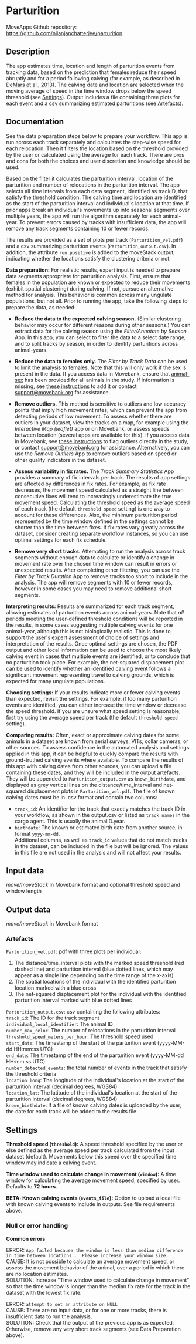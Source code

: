 # Parturition

MoveApps 
Github repository: https://github.com/nilanjanchatterjee/parturition

## Description

The app estimates time, location and length of parturition events from tracking data, based on the prediction that females reduce their speed abruptly and for a period following calving (for example, as described in [DeMars et al., 2013](https://doi.org/10.1002/ece3.785)). The calving date and location are selected when the moving average of speed in the time window drops below the speed threshold (see [Settings](#settings)). Output includes a file containing three plots for each event and a csv summarizing estimated parturitions (see [Artefacts](#artefacts)). 

## Documentation

See the data preparation steps below to prepare your workflow. This app is run across each track separately and calculates the step-wise speed for each relocation. Then it filters the location based on the threshold provided by the user or calculated using the average for each track. There are pros and cons for both the choices and user discretion and knowledge should be used.

Based on the filter it calculates the parturition interval, location of the parturition and number of relocations in the parturition interval. The app selects all time intervals from each data segment, identified as trackID, that satisfy the threshold condition. The calving time and location are identified as the start of the parturition interval and individual's location at that time. If prior apps break an individual's movements up into seasonal segments over multiple years, the app will run the algorithm separately for each animal-year. To prevent errors caused by tracks with insufficient data, the app will remove any track segments containing 10 or fewer records.

The results are provided as a set of plots per track (`Parturition_vel.pdf`) and a csv summarizing parturition events (`Parturition_output.csv`). In addition, the attribute `run.positive` is added to the moveStack output, indicating whether the locations satisfy the clustering criteria or not.

**Data preparation:** For realistic results, expert input is needed to prepare data segments appropriate for parturition analysis. First, ensure that females in the population are known or expected to reduce their movements (exhibit spatial clustering) during calving. If not, pursue an alternative method for analysis. This behavior is common across many ungulate populations, but not all. Prior to running the app, take the following steps to prepare the data, as needed:

* **Reduce the data to the expected calving season.** (Similar clustering behavior may occur for different reasons during other seasons.) You can extract data for the calving season using the *Filter/Annotate by Season* App. In this app, you can select to filter the data to a select date range, and to split tracks by season, in order to identify parturitions across animal-years.

* **Reduce the data to females only.** The *Filter by Track Data* can be used to limit the analysis to females. Note that this will only work if the sex is present in the data. If you access data in Movebank, ensure that [animal-sex](http://vocab.nerc.ac.uk/collection/MVB/current/MVB000023/) has been provided for all animals in the study. If information is missing, see [these instructions](https://www.movebank.org/cms/movebank-content/upload-qc#add_deployments_and_reference_data) to add it or contact support@movebank.org for assistance.

* **Remove outliers.** This method is sensitive to outliers and low accuracy points that imply high movement rates, which can prevent the app from detecting periods of low movement. To assess whether there are outliers in your dataset, view the tracks on a map, for example using the *Interactive Map (leaflet)* app or on Movebank, or assess speeds between location (several apps are available for this). If you access data in Movebank, see [these instructions](https://www.movebank.org/cms/movebank-content/upload-qc#flag_outliers) to flag outliers directly in the study, or contact support@movebank.org for assistance. Alternatively, you can use the *Remove Outliers* App to remove outliers based on speed or other quality indicators in the dataset.

* **Assess variability in fix rates.** The *Track Summary Statistics* App provides a summary of fix intervals per track. The results of app settings are affected by differences in fix rates. For example, as fix rate decreases, the movement speed calculated as a straight line between consecutive fixes will tend to increasingly underestimate the true movement speed. Calculating the threshold speed as the average speed of each track (the default `threshold speed` setting) is one way to account for these differences. Also, the minimum parturition period represented by the time window defined in the settings cannot be shorter than the time between fixes. If fix rates vary greatly across the dataset, consider creating separate workflow instances, so you can use optimal settings for each fix schedule.

* **Remove very short tracks.** Attempting to run the analysis across track segments without enough data to calculate or identify a change in movement rate over the chosen time window can result in errors or unexpected results. After completing other filtering, you can use the *Filter by Track Duration* App to remove tracks too short to include in the analysis. The app will remove segments with 10 or fewer records, however in some cases you may need to remove additional short segments.

**Interpreting results:** Results are summarized for each track segment, allowing estimates of parturition events across animal-years. Note that *all* periods meeting the user-defined threshold conditions will be reported in the results, in some cases suggesting multiple calving events for one animal-year, although this is not biologically realistic. This is done to support the user's expert assessment of choice of settings and interpretation of the results. Once optimal settings are chosen, the PDF output and other local information can be used to choose the most likely calving event in cases that multiple events are identified, or to conclude that no parturition took place. For example, the net-squared displacement plot can be used to identify whether an identified calving event follows a significant movement representing travel to calving grounds, which is expected for many ungulate populations. 

**Choosing settings:** If your results indicate more or fewer calving events than expected, revisit the settings. For example, if too many parturition events are identified, you can either increase the time window or decrease the speed threshold. If you are unsure what speed setting is reasonable, first try using the average speed per track (the default `threshold speed` setting).

**Comparing results:** Often, exact or approximate calving dates for some animals in a dataset are known from aerial surveys, VITs, collar cameras, or other sources. To assess confidence in the automated analysis and settings applied in this app, it can be helpful to quickly compare the results with ground-truthed calving events where available. To compare the results of this app with calving dates from other sources, you can upload a file containing these dates, and they will be included in the output artefacts. They will be appended to `Parturition_output.csv` as `known_birthdate`, and displayed as grey vertical lines on the distance/time_interval and net-squared displacement plots in `Parturition_vel.pdf`. The file of known calving dates must be in .csv format and contain two columns:  
* `track_id`: An identifier for the track that exactly matches the track ID in your workflow, as shown in the output.csv or listed as `track_names` in the cargo agent. This is usually the animalID.year.  
* `birthdate`: The known or estimated birth date from another source, in format `yyyy-mm-dd`.  
Additional columns, as well as `track_id` values that do not match tracks in the dataset, can be included in the file but will be ignored. The values in this file are not used in the analysis and will not affect your results.

## Input data

*move/moveStack* in Movebank format and optional threshold speed and window length

## Output data

*move/moveStack* in Movebank format

### Artefacts
`Parturition_vel.pdf`: pdf with three plots per individual; 
1. The distance/time_interval plots with the marked speed threshold (red dashed line) and parturition interval (blue dotted lines, which may appear as a single line depending on the time range of the x-axis)    
2. The spatial locations of the individual with the identified parturition location marked with a blue cross
3. The net-squared displacement plot for the individual with the identified parturition interval marked with blue dotted lines 
 
`Parturition_output.csv`: csv containing the following attributes:   
	`track_id`: The ID for the track segment   
	`individual_local_identifier`: The animal ID   
	`number_max_reloc`: The number of relocations in the parturition interval   
	`threshold_speed_meters_per_hour`: The threshold speed used   
	`start_date`: The timestamp of the start of the parturition event (yyyy-MM-dd HH:mm:ss UTC)   
	`end_date`: The timestamp of the end of the parturition event (yyyy-MM-dd HH:mm:ss UTC)   
	`number_detected_events`: the total number of events in the track that satisfy the threshold criteria  
	`location_long`: The longitude of the individual's location at the start of the parturition interval (decimal degrees, WGS84)   
	`location_lat`: The latitude of the individual's location at the start of the parturition interval (decimal degrees, WGS84)   
	`known_birthdate`: If a file of known calving dates is uploaded by the user, the date for each track will be added to the results file.


## Settings

**Threshold speed (`threshold`):** A speed threshold specified by the user or else defined as the average speed per track calculated from the input dataset (default). Movements below this speed over the specified time window may indicate a calving event.
   
**Time window used to calculate change in movement (`window`):** A time window for calculating the average movement speed, specified by user. Defaults to **72 hours**.

**BETA: Known calving events (`events_file`):** Option to upload a local file with known calving events to include in outputs. See file requirements above.

### Null or error handling

**Common errors**

ERROR: `App failed because the window is less than median difference in time between locations... Please increase your window size.`  
CAUSE: It is not possible to calculate an average movement speed, or assess the movement behavior of the animal, over a period in which there are no location estimates.  
SOLUTION: Increase "Time window used to calculate change in movement" so that the time window is longer than the median fix rate for the track in the dataset with the lowest fix rate.

ERROR: `attempt to set an attribute on NULL`  
CAUSE: There are no input data, or for one or more tracks, there is insufficient data to run the analysis.  
SOLUTION: Check that the output of the previous app is as expected. Otherwise, remove any very short track segments (see Data Preparation above).